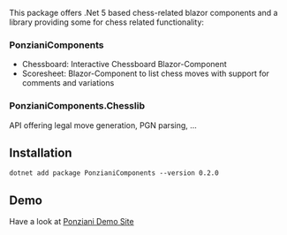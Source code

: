 This package offers .Net 5 based chess-related blazor components and a library providing some for chess related functionality:
### PonzianiComponents ### 
-  Chessboard: Interactive Chessboard Blazor-Component
- Scoresheet: Blazor-Component to list chess moves with support for comments and variations
### PonzianiComponents.Chesslib ###
API offering legal move generation, PGN parsing, ...

## Installation ##
`dotnet add package PonzianiComponents --version 0.2.0`

## Demo ##
Have a look at [Ponziani Demo Site](https://ponziani.ddns.net/)
